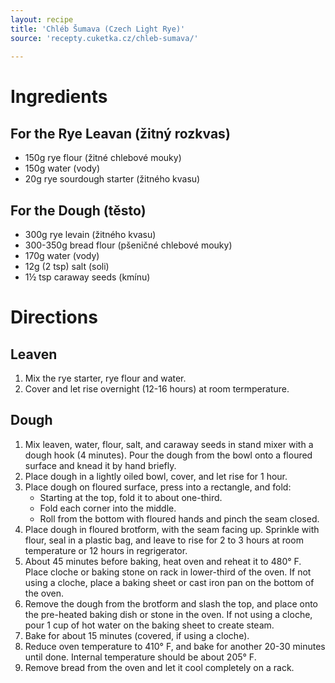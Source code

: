 ```yaml
---
layout: recipe
title: 'Chléb Šumava (Czech Light Rye)'
source: 'recepty.cuketka.cz/chleb-sumava/'
    
---
```


# Ingredients 

## For the Rye Leavan (žitný rozkvas)

- 150g rye flour (žitné chlebové mouky)
- 150g water (vody)
- 20g rye sourdough starter (žitného kvasu)

## For the Dough (těsto)

- 300g rye levain (žitného kvasu)
- 300-350g bread flour (pšeničné chlebové mouky)
- 170g water (vody)
- 12g (2 tsp) salt (soli)
- 1½ tsp caraway seeds (kmínu)

# Directions

## Leaven 

1. Mix the rye starter, rye flour and water. 
2. Cover and let rise overnight (12-16 hours) at room termperature. 

## Dough 

1. Mix leaven, water, flour, salt, and caraway seeds in stand mixer with a dough hook (4 minutes). Pour the dough from the bowl onto a floured surface and knead it by hand briefly. 
2. Place dough in a lightly oiled bowl, cover, and let rise for 1 hour.
3. Place dough on floured surface, press into a rectangle, and fold: 
	- Starting at the top, fold it to about one-third. 
	- Fold each corner into the middle. 
	- Roll from the bottom with floured hands and pinch the seam closed. 
4. Place dough in floured brotform, with the seam facing up. Sprinkle with flour, seal in a plastic bag, and leave to rise for 2 to 3 hours at room temperature or 12 hours in regrigerator.
5. About 45 minutes before baking, heat oven and reheat it to 480° F. Place cloche or baking stone on rack in lower-third of the oven. If not using a cloche, place a baking sheet or cast iron pan on the bottom of the oven. 
6. Remove the dough from the brotform and slash the top, and place onto the pre-heated baking dish or stone in the oven. If not using a cloche, pour 1 cup of hot water on the baking sheet to create steam.
7. Bake for about 15 minutes (covered, if using a cloche). 
8. Reduce oven temperature to 410° F, and bake for another 20-30 minutes until done. Internal temperature should be about 205° F.
9. Remove bread from the oven and let it cool completely on a rack. 
